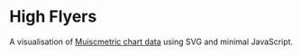 High Flyers
===========

A visualisation of [Muiscmetric chart data](http://developer.musicmetric.com/charts.html) using SVG and minimal JavaScript. 